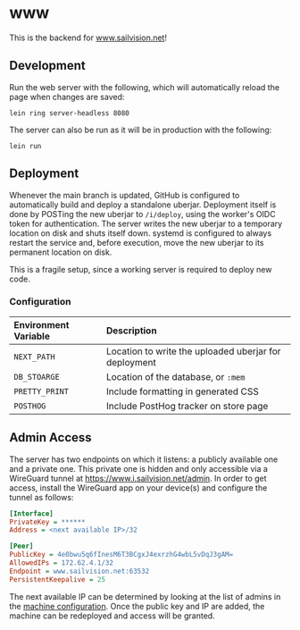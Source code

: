 # www #

This is the backend for www.sailvision.net!

## Development ##

Run the web server with the following, which will automatically reload the page
when changes are saved:

    lein ring server-headless 8080

The server can also be run as it will be in production with the following:

    lein run

## Deployment ##

Whenever the main branch is updated, GitHub is configured to automatically build
and deploy a standalone uberjar. Deployment itself is done by POSTing the new
uberjar to `/i/deploy`, using the worker's OIDC token for authentication. The
server writes the new uberjar to a temporary location on disk and shuts itself
down. systemd is configured to always restart the service and, before execution,
move the new uberjar to its permanent location on disk.

This is a fragile setup, since a working server is required to deploy new code.

### Configuration ###

| Environment Variable | Description                                           |
|:---------------------|:------------------------------------------------------|
| `NEXT_PATH`          | Location to write the uploaded uberjar for deployment |
| `DB_STOARGE`         | Location of the database, or `:mem`                   |
| `PRETTY_PRINT`       | Include formatting in generated CSS                   |
| `POSTHOG`            | Include PostHog tracker on store page                 |

## Admin Access ##

The server has two endpoints on which it listens: a publicly available one and a
private one. This private one is hidden and only accessible via a WireGuard
tunnel at <https://www.i.sailvision.net/admin>. In order to get access, install
the WireGuard app on your device(s) and configure the tunnel as follows:

```ini
[Interface]
PrivateKey = ******
Address = <next available IP>/32

[Peer]
PublicKey = 4e0bwu5q6fInesM6T3BCgxJ4exrzhG4wbL5vDqJ3gAM=
AllowedIPs = 172.62.4.1/32
Endpoint = www.sailvision.net:63532
PersistentKeepalive = 25
```

The next available IP can be determined by looking at the list of admins in the
[machine configuration](./nixops.nix). Once the public key and IP are added, the
machine can be redeployed and access will be granted.
